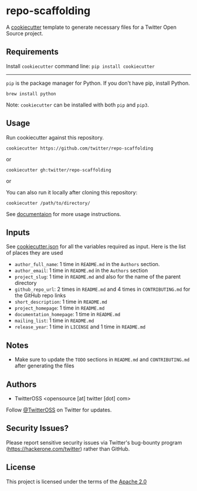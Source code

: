 # repo-scaffolding

A [cookiecutter](https://github.com/audreyr/cookiecutter) template to generate necessary files for a Twitter Open Source project.

## Requirements
Install `cookiecutter` command line: `pip install cookiecutter`

---
`pip` is the package manager for Python. If you don't have pip, install Python.
```
brew install python
```

Note: `cookiecutter` can be installed with both `pip` and `pip3`.


## Usage

Run cookiecutter against this repository.

`cookiecutter https://github.com/twitter/repo-scaffolding`

or

`cookiecutter gh:twitter/repo-scaffolding`    

or

You can also run it locally after cloning this repository:

`cookiecutter /path/to/directory/`

See [documentaion](https://github.com/audreyr/cookiecutter#readme) for more usage instructions.

## Inputs

See [cookiecutter.json](/cookiecutter.json) for all the variables required as input. Here is the list of places they are used

 - `author_full_name`: 1 time in `README.md` in the `Authors` section.
 - `author_email`: 1 time in `README.md` in the `Authors` section
 - `project_slug`: 1 time in `README.md` and also for the name of the parent directory
 - `github_repo_url`:  2 times in `README.md` and 4 times in `CONTRIBUTING.md` for the GitHub repo links
 - `short_description`: 1 time in `README.md`
 - `project_homepage`: 1 time in `README.md`
 - `documentation_homepage`: 1 time in `README.md`
 - `mailing_list`: 1 time in `README.md`
 - `release_year`: 1 time in `LICENSE` and 1 time in `README.md`

## Notes
 - Make sure to update the `TODO` sections in `README.md` and `CONTRIBUTING.md` after generating the files

## Authors

* TwitterOSS <opensource [at] twitter [dot] com>

Follow [@TwitterOSS](https://twitter.com/twitteross) on Twitter for updates.

## Security Issues?

Please report sensitive security issues via Twitter's bug-bounty program (https://hackerone.com/twitter) rather than GitHub.

## License

This project is licensed under the terms of the [Apache 2.0](/LICENSE)
